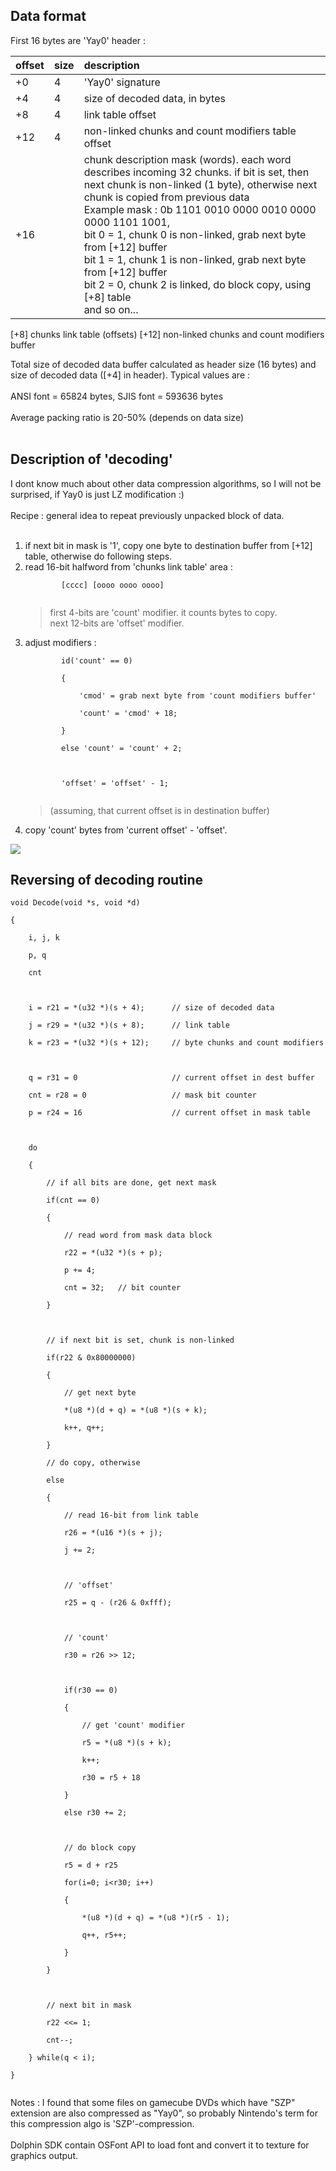 ## Data format ##

First 16 bytes are 'Yay0' header :

|offset |size|     description|
|:------|:---|:---------------|
|  +0    |4       |'Yay0' signature|
|+4     |4       |size of decoded data, in bytes|
|+8     |4       |link table offset|
|+12    |4       |non-linked chunks and count modifiers table offset|
|+16           |    |chunk description mask (words). each word describes incoming 32 chunks. if bit is set, then next chunk is non-linked (1 byte), otherwise next chunk is copied from previous data<br>Example mask : 0b 1101 0010 0000 0010 0000 0000 1101 1001,<br>bit 0 = 1, chunk 0 is non-linked, grab next byte from [+12] buffer<br>bit 1 = 1, chunk 1 is non-linked, grab next byte from [+12] buffer<br>bit 2 = 0, chunk 2 is linked, do block copy, using [+8] table<br>and so on...<br>
<tr><td>[+8]   </td><td>           </td><td>chunks link table (offsets)</td></tr>
<tr><td>[+12]  </td><td>         </td><td>non-linked chunks and count modifiers buffer</td></tr></tbody></table>

Total size of decoded data buffer calculated as header size (16 bytes) and size of decoded data ([+4] in header). Typical values are :<br>
<br>
ANSI font = 65824 bytes, SJIS font = 593636 bytes<br>
<br>
Average packing ratio is 20-50% (depends on data size)<br>
<br>
<h2>Description of 'decoding'</h2>

I dont know much about other data compression algorithms, so I will not be surprised, if Yay0 is just LZ modification :)<br>
<br>
Recipe : general idea to repeat previously unpacked block of data.<br>
<br>
<ol><li>if next bit in mask is '1', copy one byte to destination buffer from [+12] table, otherwise do following steps.<br>
</li><li>read 16-bit halfword from 'chunks link table' area :<br>
<pre><code>        [cccc] [oooo oooo oooo]<br>
</code></pre>
<blockquote>first 4-bits are 'count' modifier. it counts bytes to copy.<br>
next 12-bits are 'offset' modifier.<br>
</blockquote></li><li>adjust modifiers :<br>
<pre><code>        id('count' == 0)<br>
        {<br>
            'cmod' = grab next byte from 'count modifiers buffer'<br>
            'count' = 'cmod' + 18;<br>
        }<br>
        else 'count' = 'count' + 2;<br>
<br>
        'offset' = 'offset' - 1;<br>
</code></pre>
<blockquote>(assuming, that current offset is in destination buffer)<br>
</blockquote></li><li>copy 'count' bytes from 'current offset' - 'offset'.</li></ol>

<img src='http://ogamespec.com/imgstore/whc4f4b763bb0d03.jpg' />

<h2>Reversing of decoding routine</h2>

<pre><code>void Decode(void *s, void *d)<br>
{<br>
    i, j, k<br>
    p, q<br>
    cnt<br>
<br>
    i = r21 = *(u32 *)(s + 4);      // size of decoded data<br>
    j = r29 = *(u32 *)(s + 8);      // link table<br>
    k = r23 = *(u32 *)(s + 12);     // byte chunks and count modifiers<br>
<br>
    q = r31 = 0                     // current offset in dest buffer<br>
    cnt = r28 = 0                   // mask bit counter<br>
    p = r24 = 16                    // current offset in mask table<br>
<br>
    do<br>
    {<br>
        // if all bits are done, get next mask<br>
        if(cnt == 0)<br>
        {<br>
            // read word from mask data block<br>
            r22 = *(u32 *)(s + p);<br>
            p += 4;<br>
            cnt = 32;   // bit counter<br>
        }<br>
<br>
        // if next bit is set, chunk is non-linked<br>
        if(r22 &amp; 0x80000000)<br>
        {<br>
            // get next byte<br>
            *(u8 *)(d + q) = *(u8 *)(s + k);<br>
            k++, q++;<br>
        }<br>
        // do copy, otherwise<br>
        else<br>
        {<br>
            // read 16-bit from link table<br>
            r26 = *(u16 *)(s + j);<br>
            j += 2;<br>
<br>
            // 'offset'<br>
            r25 = q - (r26 &amp; 0xfff);<br>
<br>
            // 'count'<br>
            r30 = r26 &gt;&gt; 12;<br>
<br>
            if(r30 == 0)<br>
            {<br>
                // get 'count' modifier<br>
                r5 = *(u8 *)(s + k);<br>
                k++;<br>
                r30 = r5 + 18<br>
            }<br>
            else r30 += 2;<br>
<br>
            // do block copy<br>
            r5 = d + r25<br>
            for(i=0; i&lt;r30; i++)<br>
            {<br>
                *(u8 *)(d + q) = *(u8 *)(r5 - 1);<br>
                q++, r5++;<br>
            }<br>
        }<br>
<br>
        // next bit in mask<br>
        r22 &lt;&lt;= 1;<br>
        cnt--;<br>
    } while(q &lt; i);<br>
}<br>
</code></pre>

Notes : I found that some files on gamecube DVDs which have "SZP" extension are also compressed as "Yay0", so probably Nintendo's term for this compression algo is 'SZP'-compression.<br>
<br>
Dolphin SDK contain OSFont API to load font and convert it to texture for graphics output.